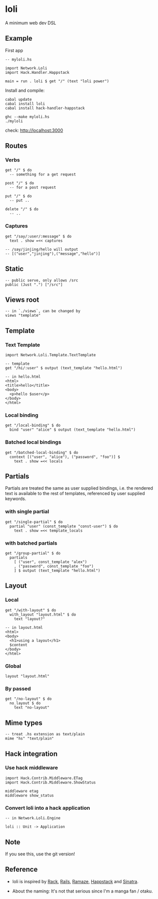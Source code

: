 # loli

A minimum web dev DSL

## Example

First app

    -- myloli.hs
    
    import Network.Loli
    import Hack.Handler.Happstack
    
    main = run . loli $ get "/" (text "loli power")

Install and compile:

    cabal update
    cabal install loli
    cabal install hack-handler-happstack
    
    ghc --make myloli.hs
    ./myloli

check: <http://localhost:3000>


## Routes

### Verbs

    get "/" $ do
      -- something for a get request

    post "/" $ do
      -- for a post request
    
    put "/" $ do
      -- put ..
    
    delete "/" $ do
      -- ..
### Captures

    get "/say/:user/:message" $ do
      text . show =<< captures

    -- /say/jinjing/hello will output
    -- [("user","jinjing"),("message","hello")]


## Static

    -- public serve, only allows /src
    public (Just ".") ["/src"]

## Views root

    -- in `./views`, can be changed by
    views "template"

## Template

### Text Template

    import Network.Loli.Template.TextTemplate
    
    -- template
    get "/hi/:user" $ output (text_template "hello.html")
    
    -- in hello.html
    <html>
    <title>hello</title>
    <body>
      <p>hello $user</p>
    </body>
    </html>

### Local binding

    get "/local-binding" $ do
      bind "user" "alice" $ output (text_template "hello.html")

### Batched local bindings

    get "/batched-local-binding" $ do
      context [("user", "alice"), ("password", "foo")] $ 
        text . show =<< locals

## Partials

Partials are treated the same as user supplied bindings, i.e. the rendered text is available to the rest of templates, referenced by user supplied keywords.

### with single partial

    get "/single-partial" $ do
      partial "user" (const_template "const-user") $ do
        text . show =<< template_locals

### with batched partials

    get "/group-partial" $ do
      partials 
        [ ("user", const_template "alex")
        , ("password", const_template "foo")
        ] $ output (text_template "hello.html")

## Layout

### Local

    get "/with-layout" $ do
      with_layout "layout.html" $ do
        text "layout?"
    
    -- in layout.html
    <html>
    <body>
      <h1>using a layout</h1>
      $content
    </body>
    </html>

### Global

    layout "layout.html"

### By passed

    get "/no-layout" $ do
      no_layout $ do
        text "no-layout"


## Mime types

    -- treat .hs extension as text/plain
    mime "hs" "text/plain"

## Hack integration

### Use hack middleware

    import Hack.Contrib.Middleware.ETag
    import Hack.Contrib.Middleware.ShowStatus
    
    middleware etag
    middleware show_status

### Convert loli into a hack application

    -- in Network.Loli.Engine
    
    loli :: Unit -> Application

## Note

If you see this, use the git version!

## Reference

* loli is inspired by [Rack](http://rack.rubyforge.org), [Rails](http://rubyonrails.org), [Ramaze](http://ramaze.net), [Happstack](http://happstack.com/) and [Sinatra](http://www.sinatrarb.com/).

* About the naming: It's not that serious since I'm a manga fan / otaku.